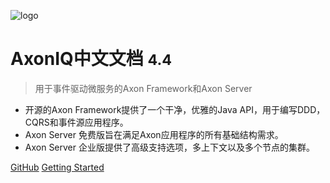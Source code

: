 ![logo](_media/logo.png)

# AxonIQ中文文档 <small>4.4</small>

> 用于事件驱动微服务的Axon Framework和Axon Server

- 开源的Axon Framework提供了一个干净，优雅的Java API，用于编写DDD，CQRS和事件源应用程序。
- Axon Server 免费版旨在满足Axon应用程序的所有基础结构需求。
- Axon Server 企业版提供了高级支持选项，多上下文以及多个节点的集群。

[GitHub](https://github.com/Valdanitooooo/axoniq-zh)
[Getting Started](#AxonIQ)
